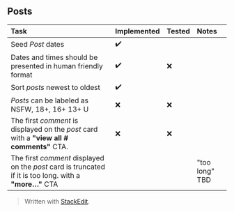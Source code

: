 ## Posts
  
| Task|Implemented     | Tested | Notes          |  
|:--------------------------------------------------------------------------------------------------------|:-------------------|:-------|:---------------|  
| Seed *Post* dates                                                                                       | :heavy_check_mark: |        |                |  
| Dates and times should be presented in human friendly format                                            | :heavy_check_mark: | :x: |                |  
| Sort *posts* newest to oldest                                                                           | :heavy_check_mark: |        |                |  
| *Posts* can be labeled as NSFW, 18+, 16+ 13+ U                                                          | :x: | :x: |                |  
| The first *comment* is displayed on the *post* card with a **"view all # comments"** CTA.               | :x:                | :x:    |                |  
| The first *comment* displayed on the *post* card is truncated if it is too long. with a **"more…"** CTA |                    |        | "too long" TBD |  


> Written with [StackEdit](https://stackedit.io/).
<!--stackedit_data:
eyJoaXN0b3J5IjpbLTgyOTI4MTg5XX0=
-->